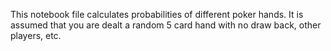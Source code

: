 This notebook file calculates probabilities of different poker hands.
It is assumed that you are dealt a random 5 card hand with no draw back, other players, etc.
